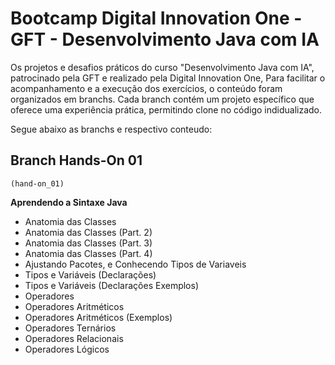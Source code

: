 # Bootcamp Digital Innovation One - GFT - Desenvolvimento Java com IA

Os projetos e desafios práticos do curso "Desenvolvimento Java com IA", patrocinado pela GFT e realizado pela Digital Innovation One, Para facilitar o acompanhamento e a execução dos exercícios, o conteúdo foram organizados em branchs.
Cada branch contém um projeto específico que oferece uma experiência prática, permitindo clone no código indidualizado.

Segue abaixo as branchs e respectivo conteudo:

## Branch Hands-On 01 
`(hand-on_01)`

**Aprendendo a Sintaxe Java**
- Anatomia das Classes
- Anatomia das Classes (Part. 2)
- Anatomia das Classes (Part. 3)
- Anatomia das Classes (Part. 4)
- Ajustando Pacotes, e Conhecendo Tipos de Variaveis
- Tipos e Variáveis (Declarações)
- Tipos e Variáveis (Declarações Exemplos)
- Operadores
- Operadores Aritméticos
- Operadores Aritméticos (Exemplos)
- Operadores Ternários
- Operadores Relacionais
- Operadores Lógicos

